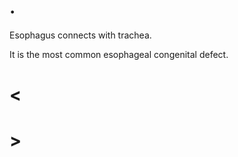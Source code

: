 # .

Esophagus connects with trachea.

It is the most common esophageal congenital defect.

# <

# >
